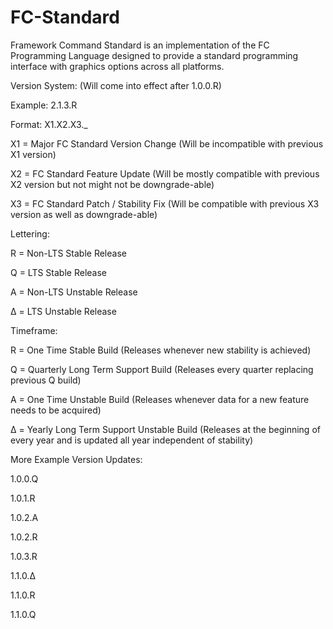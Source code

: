 # FC-Standard
Framework Command Standard is an implementation of the FC Programming Language designed to provide a standard programming interface with graphics options across all platforms.



Version System: (Will come into effect after 1.0.0.R)

Example: 2.1.3.R

Format: X1.X2.X3._

X1 = Major FC Standard Version Change (Will be incompatible with previous X1 version)

X2 = FC Standard Feature Update (Will be mostly compatible with previous X2 version but not might not be downgrade-able)

X3 = FC Standard Patch / Stability Fix (Will be compatible with previous X3 version as well as downgrade-able)

Lettering:

R = Non-LTS Stable Release

Q = LTS Stable Release 

A = Non-LTS Unstable Release

Δ = LTS Unstable Release

Timeframe:

R = One Time Stable Build (Releases whenever new stability is achieved)

Q = Quarterly Long Term Support Build (Releases every quarter replacing previous Q build)

A = One Time Unstable Build (Releases whenever data for a new feature needs to be acquired)

Δ = Yearly Long Term Support Unstable Build (Releases at the beginning of every year and is updated all year independent of stability)

More Example Version Updates:

1.0.0.Q 

1.0.1.R

1.0.2.A

1.0.2.R

1.0.3.R

1.1.0.Δ

1.1.0.R

1.1.0.Q
